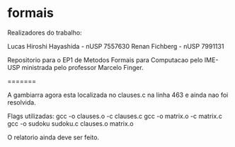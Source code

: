 formais
=======

Realizadores do trabalho:

Lucas Hiroshi Hayashida - nUSP 7557630
Renan Fichberg - nUSP 7991131

Repositorio para o EP1 de Metodos Formais para Computacao pelo IME-USP ministrada pelo professor Marcelo Finger.


=======

A gambiarra agora esta localizada no clauses.c na linha 463 e ainda nao foi resolvida. 
        
Flags utilizadas: gcc -o clauses.o -c clauses.c
		  gcc -o matrix.o -c matrix.c
                  gcc -o sudoku sudoku.c clauses.o matrix.o

O relatorio ainda deve ser feito.
